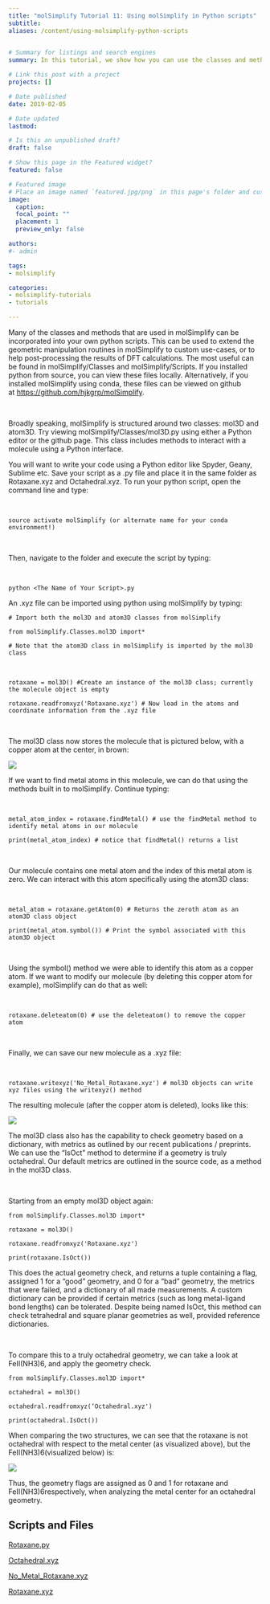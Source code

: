 ```yaml
---
title: "molSimplify Tutorial 11: Using molSimplify in Python scripts"
subtitle:
aliases: /content/using-molsimplify-python-scripts
 

# Summary for listings and search engines
summary: In this tutorial, we show how you can use the classes and methods of molSimplify to build your own custom analysis or molecule generation scripts.

# Link this post with a project
projects: []

# Date published
date: 2019-02-05

# Date updated
lastmod: 

# Is this an unpublished draft?
draft: false

# Show this page in the Featured widget?
featured: false

# Featured image
# Place an image named `featured.jpg/png` in this page's folder and customize its options here.
image:
  caption: 
  focal_point: ""
  placement: 1
  preview_only: false

authors:
#- admin

tags:
- molsimplify

categories:
- molsimplify-tutorials
- tutorials

---
```

Many of the classes and methods that are used in molSimplify can be incorporated into your own python scripts. This can be used to extend the geometric manipulation routines in molSimplify to custom use-cases, or to help post-processing the results of DFT calculations. The most useful can be found in molSimplify/Classes and molSimplify/Scripts. If you installed python from source, you can view these files locally. Alternatively, if you installed molSimplify using conda, these files can be viewed on github at <https://github.com/hjkgrp/molSimplify>.


 


Broadly speaking, molSimplify is structured around two classes: mol3D and atom3D. Try viewing molSimplify/Classes/mol3D.py using either a Python editor or the github page. This class includes methods to interact with a molecule using a Python interface.


You will want to write your code using a Python editor like Spyder, Geany, Sublime etc. Save your script as a .py file and place it in the same folder as Rotaxane.xyz and Octahedral.xyz. To run your python script, open the command line and type:


 



```
source activate molSimplify (or alternate name for your conda environment!)
```
 


Then, navigate to the folder and execute the script by typing:


 



```
python <The Name of Your Script>.py
```
An .xyz file can be imported using python using molSimplify by typing:



```
# Import both the mol3D and atom3D classes from molSimplify
```

```
from molSimplify.Classes.mol3D import*

# Note that the atom3D class in molSimplify is imported by the mol3D class
```
 



```
rotaxane = mol3D() #Create an instance of the mol3D class; currently the molecule object is empty

rotaxane.readfromxyz('Rotaxane.xyz') # Now load in the atoms and coordinate information from the .xyz file
```
 


The mol3D class now stores the molecule that is pictured below, with a copper atom at the center, in brown:


![](FullRotaxane.png)


If we want to find metal atoms in this molecule, we can do that using the methods built in to molSimplify. Continue typing:


 



```
metal_atom_index = rotaxane.findMetal() # use the findMetal method to identify metal atoms in our molecule

print(metal_atom_index) # notice that findMetal() returns a list
```
 


Our molecule contains one metal atom and the index of this metal atom is zero. We can interact with this atom specifically using the atom3D class:


 



```
metal_atom = rotaxane.getAtom(0) # Returns the zeroth atom as an atom3D class object

print(metal_atom.symbol()) # Print the symbol associated with this atom3D object
```
 


Using the symbol() method we were able to identify this atom as a copper atom. If we want to modify our molecule (by deleting this copper atom for example), molSimplify can do that as well:


 



```
rotaxane.deleteatom(0) # use the deleteatom() to remove the copper atom
```
 


Finally, we can save our new molecule as a .xyz file:


 



```
rotaxane.writexyz('No_Metal_Rotaxane.xyz') # mol3D objects can write xyz files using the writexyz() method
```
The resulting molecule (after the copper atom is deleted), looks like this:


![](RemovedRotaxane.png)


The mol3D class also has the capability to check geometry based on a dictionary, with metrics as outlined by our recent publications / preprints. We can use the “IsOct” method to determine if a geometry is truly octahedral. Our default metrics are outlined in the source code, as a method in the mol3D class.


 


Starting from an empty mol3D object again:



```
from molSimplify.Classes.mol3D import*

rotaxane = mol3D()

rotaxane.readfromxyz('Rotaxane.xyz')

print(rotaxane.IsOct())
```
This does the actual geometry check, and returns a tuple containing a flag, assigned 1 for a “good” geometry, and 0 for a “bad” geometry, the metrics that were failed, and a dictionary of all made measurements. A custom dictionary can be provided if certain metrics (such as long metal-ligand bond lengths) can be tolerated. Despite being named IsOct, this method can check tetrahedral and square planar geometries as well, provided reference dictionaries.


 


To compare this to a truly octahedral geometry, we can take a look at FeII(NH3)6, and apply the geometry check.



```
from molSimplify.Classes.mol3D import*

octahedral = mol3D()

octahedral.readfromxyz(‘Octahedral.xyz')

print(octahedral.IsOct())
```
When comparing the two structures, we can see that the rotaxane is not octahedral with respect to the metal center (as visualized above), but the FeII(NH3)6(visualized below) is:


![](Octahedral.png)


Thus, the geometry flags are assigned as 0 and 1 for rotaxane and FeII(NH3)6respectively, when analyzing the metal center for an octahedral geometry.

## Scripts and Files

[Rotaxane.py](./Rotaxane.py)

[Octahedral.xyz](./Octahedral.xyz)

[No_Metal_Rotaxane.xyz](./No_Metal_Rotaxane.xyz)

[Rotaxane.xyz](./Rotaxane.xyz)
